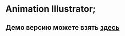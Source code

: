 # Animation Illustrator;
## Демо версию можете взять [здесь](https://abdulazeezwithwerr.github.io/animationBabelJs.github.io/)
